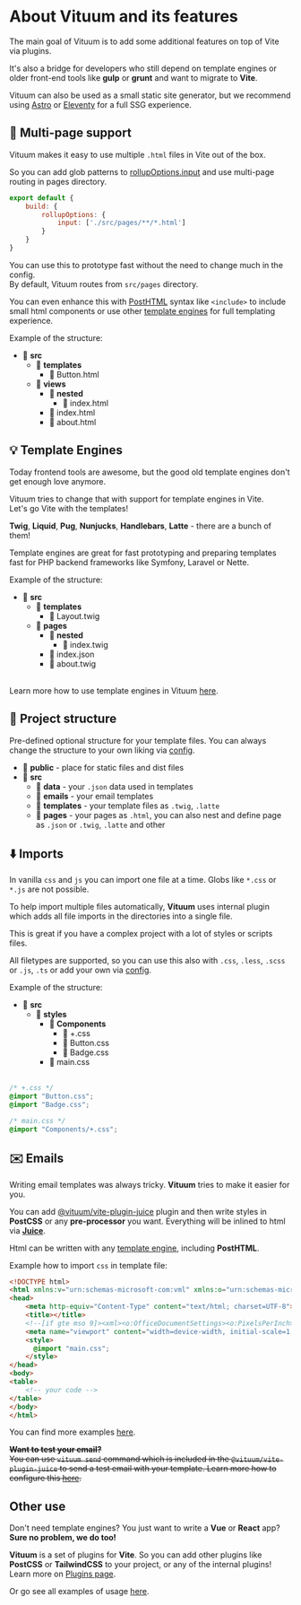 # About Vituum and its features

The main goal of Vituum is to add some additional features on top of Vite via plugins.

It's also a bridge for developers who still depend on template engines or older front-end tools like **gulp** or **grunt** and want to migrate to **Vite**.

Vituum can also be used as a small static site generator, but we recommend using [Astro](https://astro.build/) or [Eleventy](https://www.11ty.dev/) for a full SSG experience.

## 📄 Multi-page support
Vituum makes it easy to use multiple `.html` files in Vite out of the box.

So you can add glob patterns to [rollupOptions.input](https://vitejs.dev/guide/build.html#multi-page-app) and use multi-page routing in pages directory.

```javascript
export default {
    build: {
        rollupOptions: {
            input: ['./src/pages/**/*.html']
        }
    }
}
```

You can use this to prototype fast without the need to change much in the config.<br>By default, Vituum routes from `src/pages` directory.

You can even enhance this with [PostHTML](/guide/template-engines#posthtml-vituum-vite-plugin-posthtml) syntax like `<include>` to include small html components or use other [template engines](/guide/template-engines) for full templating experience.

Example of the structure:
* 📁 **src**
    * 📁 **templates**
      * 📄 Button.html
    * 📁 **views**
      * 📁 **nested**
        * 📄 index.html
      * 📄 index.html
      * 📄 about.html

## 💡 Template Engines
Today frontend tools are awesome, but the good old template engines don't get enough love anymore.

Vituum tries to change that with support for template engines in Vite.<br>Let's go Vite with the templates!

**Twig**, **Liquid**, **Pug**, **Nunjucks**, **Handlebars**, **Latte** - there are a bunch of them!

Template engines are great for fast prototyping and preparing templates fast for PHP backend frameworks like Symfony, Laravel or Nette.

Example of the structure:
* 📁 **src**
    * 📁 **templates**
        * 📄 Layout.twig
    * 📁 **pages**
        * 📁 **nested**
            * 📄 index.twig
        * 📄 index.json
        * 📄 about.twig

<br>Learn more how to use template engines in Vituum [here](/guide/template-engines).

## 📁 Project structure
Pre-defined optional structure for your template files. You can always change the structure to your own liking via [config](/config/main-options#input).

* 📁 **public** - place for static files and dist files
* 📁 **src**
    * 📁 **data** - your `.json` data used in templates
    * 📁 **emails** - your email templates
    * 📁 **templates** - your template files as `.twig`, `.latte`
    * 📁 **pages** - your pages as `.html`, you can also nest and define page as `.json` or `.twig`, `.latte` and other

## ⬇️ Imports
In vanilla `css` and `js` you can import one file at a time. Globs like `*.css` or `*.js` are not possible.

To help import multiple files automatically, **Vituum** uses internal plugin which adds all file imports in the directories into a single file.

This is great if you have a complex project with a lot of styles or scripts files.

All filetypes are supported, so you can use this also with `.css`, `.less`, `.scss` <br>or `.js`,  `.ts` or add your own via [config](/config/main-options#imports-extnamepattern-styles).

Example of the structure:
* 📁 **src**
    * 📁 **styles**
        * 📁 **Components**
            * 📄 +.css
            * 📄 Button.css
            * 📄 Badge.css
        * 📄 main.css<br><br>

```css
/* +.css */
@import "Button.css";
@import "Badge.css";
```
```css
/* main.css */
@import "Components/+.css";
```

## ✉️ Emails
Writing email templates was always tricky. **Vituum** tries to make it easier for you.

You can add [@vituum/vite-plugin-juice](/guide/plugins#juice) plugin and then write styles in **PostCSS** or any **pre-processor** you want. Everything will be inlined to html via **[Juice](https://github.com/Automattic/juice)**.

Html can be written with any [template engine](/guide/template-engines), including **PostHTML**.

Example how to import `css` in template file:
```html
<!DOCTYPE html>
<html xmlns:v="urn:schemas-microsoft-com:vml" xmlns:o="urn:schemas-microsoft-com:office:office" xmlns:w="urn:schemas-microsoft-com:office:word" xmlns:m="http://schemas.microsoft.com/office/2004/12/omml" xmlns="http://www.w3.org/TR/REC-html40">
<head>
    <meta http-equiv="Content-Type" content="text/html; charset=UTF-8">
    <title></title>
    <!--[if gte mso 9]><xml><o:OfficeDocumentSettings><o:PixelsPerInch>96</o:PixelsPerInch></o:OfficeDocumentSettings></xml><![endif]-->
    <meta name="viewport" content="width=device-width, initial-scale=1.0">
    <style>
      @import "main.css";
    </style>
</head>
<body>
<table>
    <!-- your code -->
</table>
</body>
</html>
```
You can find more examples [here](/guide/#trying-vituum-online).

<s>**Want to test your email?**<br>You can use `vituum send` command which is included in the `@vituum/vite-plugin-juice` to send a test email with your template. Learn more how to configure this [here](/config/plugins-options#vituum-juice).</s>

## Other use
Don't need template engines? You just want to write a **Vue** or **React** app?<br> **Sure no problem, we do too!**

**Vituum** is a set of plugins for **Vite**. So you can add other plugins like **PostCSS** or **TailwindCSS** to your project, or any of the internal plugins! Learn more on [Plugins page](/guide/plugins).

Or go see all examples of usage [here](/guide/#trying-vituum-online).
